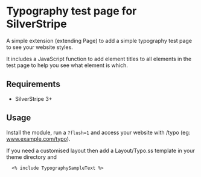 # Typography test page for SilverStripe
A simple extension (extending Page) to add a simple typography test page to see your website styles.

It includes a JavaScript function to add element titles to all elements in the test page to help you see what element is which.

## Requirements
- SilverStripe 3+

## Usage
Install the module, run a `?flush=1` and access your website with /typo (eg: www.example.com/typo).

If you need a customised layout then add a Layout/Typo.ss template in your theme directory and

```
  <% include TypographySampleText %>
```
